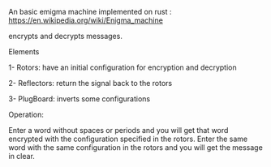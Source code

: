 An basic emigma machine implemented on rust : https://en.wikipedia.org/wiki/Enigma_machine


encrypts and decrypts messages.

<p>Elements</p>

<p>1- Rotors: have an initial configuration for encryption and decryption</p>
<p></p>2- Reflectors: return the signal back to the rotors</p>
<p></p>3- PlugBoard: inverts some configurations</p>

<p>Operation:</p>
<p></p>Enter a word without spaces or periods and you will get that word encrypted with the configuration specified in the rotors.
Enter the same word with the same configuration in the rotors and you will get the message in clear.</p>
